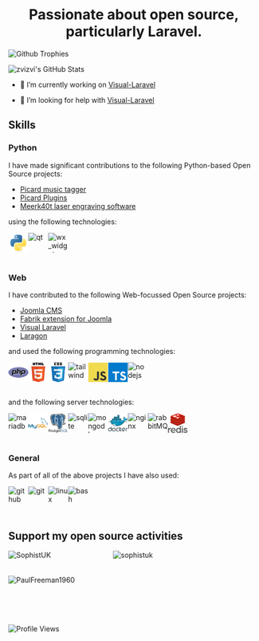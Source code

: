 <h1 align="center">Passionate about open source, particularly Laravel.</h1>

![Github Trophies](https://github-profile-trophy.vercel.app/?username=sophist-uk&title=-Followers&rank=-B,-C)

<p><picture>
  <source media="(prefers-color-scheme: light)" srcset="https://github-readme-stats.vercel.app/api?username=Sophist-UK&show_icons=true&show=reviews,discussions_started,discussions_answered">
  <source media="(prefers-color-scheme: dark), (prefers-color-scheme: no-preference)" srcset="https://github-readme-stats.vercel.app/api?username=Sophist-UK&show_icons=true&show=reviews,discussions_started,discussions_answered&theme=github_dark">
  <img alt="zvizvi's GitHub Stats" src="https://github-readme-stats.vercel.app/api?username=Sophist-UK&show_icons=true&show=reviews,discussions_started,discussions_answered">
</picture></p>
<!--<p><picture>
  <source media="(prefers-color-scheme: light)" srcset="https://github-readme-stats.vercel.app/api/top-langs/?username=Sophist-UK&layout=compact&card_width=445">
  <source media="(prefers-color-scheme: dark), (prefers-color-scheme: no-preference)" srcset="https://github-readme-stats.vercel.app/api/top-langs/?username=Sophist-UK&layout=compact&card_width=445&theme=github_dark">
  <img alt="Top Langs" src="https://github-readme-stats.vercel.app/api/top-langs/?username=Sophist-UK&layout=compact&card_width=445">
</picture></p> -->

* 🔭 I’m currently working on [Visual-Laravel](http://github.com/tranzakt/visual-laravel)

* 🤝 I’m looking for help with [Visual-Laravel](http://github.com/tranzakt/visual-laravel)

## Skills
### Python

I have made significant contributions to the following Python-based Open Source projects:

* [Picard music tagger](https://picard.musicbrainz.org)
* [Picard Plugins]()
* [Meerk40t laser engraving software](https://github.com/meerk40t/meerk40t/)

using the following technologies:

<img title="Python" alt="python" align="left" width="40" height="40" src="https://raw.githubusercontent.com/devicons/devicon/master/icons/python/python-original.svg"/>
<img title="Qt" alt="qt" align="left" width="40" height="40" src="https://upload.wikimedia.org/wikipedia/commons/0/0b/Qt_logo_2016.svg"/>
<img title="wxWidgets" alt="wx_widgets" align="left" width="40" height="40" src="https://upload.wikimedia.org/wikipedia/commons/b/bb/WxWidgets.svg"/> </a> </p>
<br style="clear:both"/><br/>

### Web
I have contributed to the following Web-focussed Open Source projects:

* [Joomla CMS]()
* [Fabrik extension for Joomla]()
* [Visual Laravel](https://github.com/Tranzakt/Visual-Laravel/)
* [Laragon]()

and used the following programming technologies:

<img title="PHP" alt="php" align="left" width="40" height="40" src="https://raw.githubusercontent.com/devicons/devicon/master/icons/php/php-original.svg"/>
<img title="HTML" alt="html" align="left" width="40" height="40" src="https://raw.githubusercontent.com/devicons/devicon/master/icons/html5/html5-original-wordmark.svg"/>
<img title="CSS" alt="css" align="left" width="40" height="40" src="https://raw.githubusercontent.com/devicons/devicon/master/icons/css3/css3-original-wordmark.svg"/>
<img title="TailwindCSS" alt="tailwind" align="left" width="40" height="40" src="https://www.vectorlogo.zone/logos/tailwindcss/tailwindcss-icon.svg"/>
<img title="Javascript" alt="javascript" align="left" width="40" height="40" src="https://raw.githubusercontent.com/devicons/devicon/master/icons/javascript/javascript-original.svg"/>
<img title="Typescript" alt="typescript" align="left" width="40" height="40" src="https://raw.githubusercontent.com/devicons/devicon/master/icons/typescript/typescript-original.svg"/>
<img title="Nodejs" alt="nodejs" align="left" width="40px" height="40" src="https://raw.githubusercontent.com/rahulbanerjee26/githubAboutMeGenerator/main/icons/nodejs.svg"/>
<br style="clear:both"/><br/>

and the following server technologies:

<img title="MariaDB" alt="mariadb" align="left" width="40" height="40" src="https://www.vectorlogo.zone/logos/mariadb/mariadb-icon.svg"/>
<img title="MySQL" alt="mysql" align="left" width="40" height="40" src="https://raw.githubusercontent.com/devicons/devicon/master/icons/mysql/mysql-original-wordmark.svg"/>
<img title="Postgresql" alt="postgresql" align="left" width="40" height="40" src="https://raw.githubusercontent.com/devicons/devicon/master/icons/postgresql/postgresql-original-wordmark.svg"/>
<img title="SQLite" alt="sqlite" align="left" width="40" height="40" src="https://www.vectorlogo.zone/logos/sqlite/sqlite-icon.svg"/>
<img title="MongoDB" alt="mongodb" align="left" width="40px" height="40" src="https://raw.githubusercontent.com/rahulbanerjee26/githubAboutMeGenerator/main/icons/mongodb.svg"/>
<img title="Docker" alt="docker" align="left" width="40" height="40" src="https://raw.githubusercontent.com/devicons/devicon/master/icons/docker/docker-original-wordmark.svg"/>
<img title="Nginx" alt="nginx" align="left" width="40px" height="40" src="https://raw.githubusercontent.com/rahulbanerjee26/githubAboutMeGenerator/main/icons/nginx.svg"/>
<img title="rabbitMQ" alt="rabbitMQ" align="left" width="40" height="40" src="https://www.vectorlogo.zone/logos/rabbitmq/rabbitmq-icon.svg"/>
<img title="Redis" alt="redis" align="left" width="40" height="40" src="https://raw.githubusercontent.com/devicons/devicon/master/icons/redis/redis-original-wordmark.svg"/>
<br style="clear:both"/><br/>

### General

As part of all of the above projects I have also used:  

<img title="GitHub" alt="github" align="left" width="40px" height="40" src="https://raw.githubusercontent.com/rahulbanerjee26/githubAboutMeGenerator/main/icons/github.svg"/>
<img title="Git" alt="git" align="left" width="40px" height="40" src="https://raw.githubusercontent.com/rahulbanerjee26/githubAboutMeGenerator/main/icons/git.svg"/>
<img title="Linux" alt="linux" align="left" width="40px" height="40" src="https://raw.githubusercontent.com/rahulbanerjee26/githubAboutMeGenerator/main/icons/linux.svg"/>
<img title="Bash" alt="bash" align="left" width="40" height="40" src="https://www.vectorlogo.zone/logos/gnu_bash/gnu_bash-icon.svg"/>
<br style="clear:both"/><br/>

## Support my open source activities

<a href="https://www.buymeacoffee.com/SophistUK"><img align="left" src="https://cdn.buymeacoffee.com/buttons/v2/default-yellow.png" height="50" width="210" alt="SophistUK" /></a>
<a href="https://ko-fi.com/sophistuk"> <img align="left" src="https://cdn.ko-fi.com/cdn/kofi3.png?v=3" height="50" width="210" alt="sophistuk" /></a>
<a href="https://paypal.me/PaulFreeman1960"> <img align="left" src="https://ionicabizau.github.io/badges/paypal.svg" height="50" width="210" alt="PaulFreeman1960" /></a>
<br style="clear:both"/><br/><br/>

![Profile Views](https://komarev.com/ghpvc/?username=sophist-uk&label=Profile%20views&color=0e75b6&style=flat)
